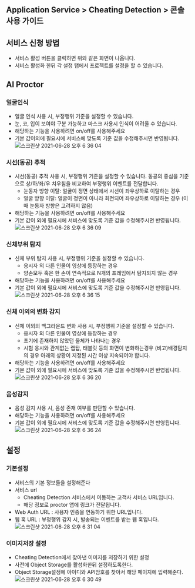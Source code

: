 ## Application Service > Cheating Detection > 콘솔 사용 가이드
## 서비스 신청 방법
* 서비스 활성 버튼을 클릭하면 위와 같은 화면이 나옵니다.
* 서비스 활성화 한뒤 각 설정 탭에서 프로젝트를 설정을 할 수 있습니다.

## AI Proctor
### 얼굴인식
* 얼굴 인식 사용 시, 부정행위 기준을 설정할 수 있습니다.
* 눈, 코, 입이 보여야 구분 가능하고 마스크 사용시 인식이 어려울 수 있습니다.
* 해당하는 기능을 사용하려면 on/off를 사용해주세요
* 기본 값이외에 필요시에 서비스에 맞도록 기준 값을 수정해주시면 반영됩니다.
![스크린샷 2021-06-28 오후 6 36 04](https://user-images.githubusercontent.com/1445289/123615143-fcc15500-d83f-11eb-9459-df0b1b4681e3.png)



### 시선(동공) 추적
* 시선(동공) 추적 사용 시, 부정행위 기준을 설정할 수 있습니다. 동공의 중심을 기준으로 상/하/좌/우 치우침을 비교하여 부정행위 이벤트를 전달합니다.
  * 눈동자 방향 이탈: 얼굴이 정면 상태에서 시선이 좌우상하로 이탈하는 경우
  * 얼굴 방향 이탈: 얼굴이 정면이 아니라 회전되어 좌우상하로 이탈하는 경우 (이때 눈동자 방향은 고려하지 않음)
* 해당하는 기능을 사용하려면 on/off를 사용해주세요
* 기본 값이 외에 필요시에 서비스에 맞도록 기준 값을 수정해주시면 반영됩니다.
![스크린샷 2021-06-28 오후 6 36 09](https://user-images.githubusercontent.com/1445289/123615152-ff23af00-d83f-11eb-8bf3-605731d934a9.png)


### 신체부위 탐지
* 신체 부위 탐지 사용 시, 부정행위 기준을 설정할 수 있습니다.
  * 응시자 외 다른 인물이 영상에 등장하는 경우
  * 양손모두 혹은 한 손이 연속적으로 N개의 프레임에서 탐지되지 않는 경우
* 해당하는 기능을 사용하려면 on/off를 사용해주세요
* 기본 값이 외에 필요시에 서비스에 맞도록 기준 값을 수정해주시면 반영됩니다.
![스크린샷 2021-06-28 오후 6 36 15](https://user-images.githubusercontent.com/1445289/123615192-06e35380-d840-11eb-80d6-c8e3a6fa5b33.png)


### 신체 이외의 변화 감지
* 신체 이외의 백그라운드 변화 사용 시, 부정행위 기준을 설정할 수 있습니다.
  * 응시자 외 다른 인물이 영상에 등장하는 경우
  * 초기에 존재하지 않았던 물체가 나타나는 경우
  * 시험 응시와 관계없는 랩탑, 태블릿 등의 화면이 변화하는경우
  (비고)배경탐지의 경우 아래의 상황이 지정된 시간 이상 지속되어야 합니다.
* 해당하는 기능을 사용하려면 on/off를 사용해주세요
* 기본 값이 외에 필요시에 서비스에 맞도록 기준 값을 수정해주시면 반영됩니다.
![스크린샷 2021-06-28 오후 6 36 20](https://user-images.githubusercontent.com/1445289/123615205-0b0f7100-d840-11eb-8e81-fcf702779380.png)


### 음성감지
* 음성 감지 사용 시, 음성 존재 여부를 판단할 수 있습니다.
* 해당하는 기능을 사용하려면 on/off를 사용해주세요
* 기본 값이 외에 필요시에 서비스에 맞도록 기준 값을 수정해주시면 반영됩니다.
![스크린샷 2021-06-28 오후 6 36 24](https://user-images.githubusercontent.com/1445289/123615228-0ea2f800-d840-11eb-8b8b-fdb76a0498dd.png)

## 설정
### 기본설정
* 서비스의 기본 정보들을 설정해준다
* 서비스 url
  * Cheating Detection 서비스에서 이동하는 고객사 서비스 URL입니다.
  * 해당 정보로 proctor 앱에 링크가 전달됩니다.
* Web Auth URL : 사용자 인증을 연동하기 위한 URL입니다.
* 웹 훅 URL : 부정행위 감지 시, 발송되는 이벤트를 받는 웹 훅입니다.
![스크린샷 2021-06-28 오후 6 31 04](https://user-images.githubusercontent.com/1445289/123615256-15316f80-d840-11eb-88ce-6bd72803b0cf.png)


### 이미지저장 설정
* Cheating Detection에서 찾아낸 이미지를 저장하기 위한 설정
* 사전에 Object Storage를 활성화한뒤 설정하도록한다.
* Object Storage설정에 아이디와 API암호를 찾아서 해당 페이지에 입력해준다.
![스크린샷 2021-06-28 오후 6 30 49](https://user-images.githubusercontent.com/1445289/123615309-22e6f500-d840-11eb-83b3-f476f18385f3.png)
